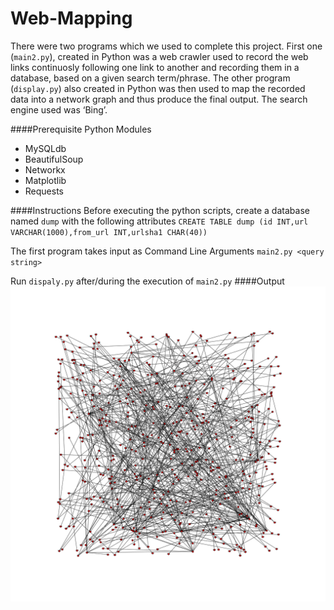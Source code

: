 # Web-Mapping
There were two programs which we used to complete this project. First one (`main2.py`), created in
Python was a web crawler used to record the web links continuosly following one link to
another and recording them in a database, based on a given search term/phrase. The other
program (`display.py`) also created in Python was then used to map the recorded data into a network graph and thus produce the
final output. The search engine used was ‘Bing’.

####Prerequisite Python Modules
* MySQLdb
* BeautifulSoup
* Networkx
* Matplotlib
* Requests

####Instructions
Before executing the python scripts, create a database named `dump` with the following attributes
`CREATE TABLE dump (id INT,url VARCHAR(1000),from_url INT,urlsha1 CHAR(40))`

The first program takes input as Command Line Arguments
`main2.py <query string>`

Run `dispaly.py` after/during the execution of `main2.py`
####Output
![picture alt](https://raw.githubusercontent.com/animeshkuzur/Web-Mapping/master/graph.png "A Network Graph on the term 'Donald Trump'")

